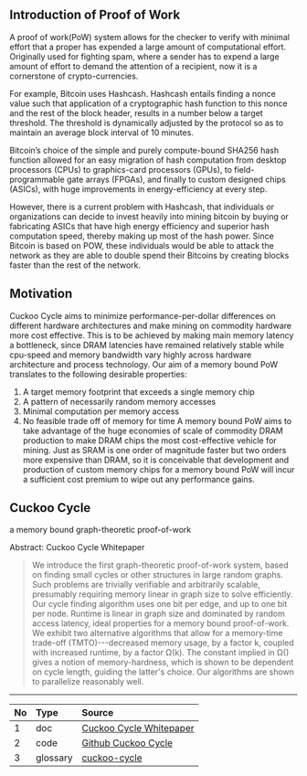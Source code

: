 
## Introduction of Proof of Work

A proof of work(PoW) system allows for the checker to verify with
minimal effort that a proper has expended a large amount of
computational effort. Originally used for fighting spam, where a sender
has to expend a large amount of effort to demand the attention of a
recipient, now it is a cornerstone of crypto-currencies.

For example, Bitcoin uses Hashcash. Hashcash entails finding a nonce
value such that application of a cryptographic hash function to this
nonce and the rest of the block header, results in a number below a
target threshold. The threshold is dynamically adjusted by the protocol
so as to maintain an average block interval of 10 minutes.

Bitcoin’s choice of the simple and purely compute-bound SHA256 hash
function allowed for an easy migration of hash computation from desktop
processors (CPUs) to graphics-card processors (GPUs), to
field-programmable gate arrays (FPGAs), and finally to custom designed
chips (ASICs), with huge improvements in energy-efficiency at every
step.

However, there is a current problem with Hashcash, that individuals or
organizations can decide to invest heavily into mining bitcoin by buying
or fabricating ASICs that have high energy efficiency and superior hash
computation speed, thereby making up most of the hash power. Since
Bitcoin is based on POW, these individuals would be able to attack the
network as they are able to double spend their Bitcoins by creating
blocks faster than the rest of the network.

## Motivation

Cuckoo Cycle aims to minimize performance-per-dollar differences on
different hardware architectures and make mining on commodity hardware
more cost effective. This is to be achieved by making main memory
latency a bottleneck, since DRAM latencies have remained relatively
stable while cpu-speed and memory bandwidth vary highly across hardware
architecture and process technology. Our aim of a memory bound PoW
translates to the following desirable properties:

1. A target memory footprint that exceeds a single memory chip
2. A pattern of necessarily random memory accesses
3. Minimal computation per memory access
4. No feasible trade off of memory for time A memory bound PoW aims to
   take advantage of the huge economies of scale of commodity DRAM
   production to make DRAM chips the most cost-effective vehicle for
   mining. Just as SRAM is one order of magnitude faster but two orders
   more expensive than DRAM, so it is conceivable that development and
   production of custom memory chips for a memory bound PoW will incur a
   sufficient cost premium to wipe out any performance gains.

## Cuckoo Cycle

a memory bound graph-theoretic proof-of-work

Abstract: Cuckoo Cycle Whitepaper

>We introduce the first graph-theoretic proof-of-work system, based on
>finding small cycles or other structures in large random graphs. Such
>problems are trivially verifiable and arbitrarily scalable, presumably
>requiring memory linear in graph size to solve efficiently. Our cycle
>finding algorithm uses one bit per edge, and up to one bit per node.
>Runtime is linear in graph size and dominated by random access latency,
>ideal properties for a memory bound proof-of-work. We exhibit two
>alternative algorithms that allow for a memory-time trade-off
>(TMTO)---decreased memory usage, by a factor k, coupled with increased
>runtime, by a factor Ω(k). The constant implied in Ω() gives a notion of
>memory-hardness, which is shown to be dependent on cycle length, guiding
>the latter's choice. Our algorithms are shown to parallelize reasonably
>well.


***

| No | Type     | Source                                                          |
|:---|:---------|:----------------------------------------------------------------|
| 1  | doc      | [Cuckoo Cycle Whitepaper](https://eprint.iacr.org/2014/059.pdf) |
| 2  | code     | [Github Cuckoo Cycle](https://github.com/tromp/cuckoo)          |
| 3  | glossary | [cuckoo-cycle](Glossary#cuckoo-cycle)                           |
